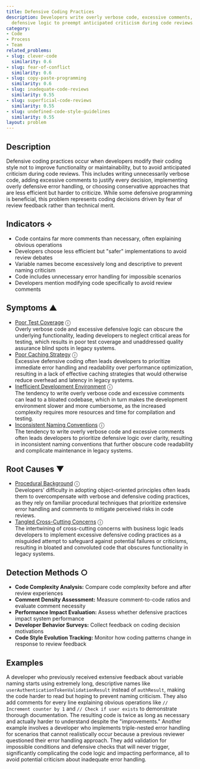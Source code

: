 ```yaml
---
title: Defensive Coding Practices
description: Developers write overly verbose code, excessive comments, or unnecessary
  defensive logic to preempt anticipated criticism during code reviews.
category:
- Code
- Process
- Team
related_problems:
- slug: clever-code
  similarity: 0.6
- slug: fear-of-conflict
  similarity: 0.6
- slug: copy-paste-programming
  similarity: 0.6
- slug: inadequate-code-reviews
  similarity: 0.55
- slug: superficial-code-reviews
  similarity: 0.55
- slug: undefined-code-style-guidelines
  similarity: 0.55
layout: problem
---
```


## Description

Defensive coding practices occur when developers modify their coding style not to improve functionality or maintainability, but to avoid anticipated criticism during code reviews. This includes writing unnecessarily verbose code, adding excessive comments to justify every decision, implementing overly defensive error handling, or choosing conservative approaches that are less efficient but harder to criticize. While some defensive programming is beneficial, this problem represents coding decisions driven by fear of review feedback rather than technical merit.


## Indicators ⟡

- Code contains far more comments than necessary, often explaining obvious operations
- Developers choose less efficient but "safer" implementations to avoid review debates
- Variable names become excessively long and descriptive to prevent naming criticism
- Code includes unnecessary error handling for impossible scenarios
- Developers mention modifying code specifically to avoid review comments


## Symptoms ▲

- [Poor Test Coverage](poor-test-coverage.md) <span class="info-tooltip" title="Confidence: 0.396, Strength: 0.634">ⓘ</span>
<br/>  Overly verbose code and excessive defensive logic can obscure the underlying functionality, leading developers to neglect critical areas for testing, which results in poor test coverage and unaddressed quality assurance blind spots in legacy systems.
- [Poor Caching Strategy](poor-caching-strategy.md) <span class="info-tooltip" title="Confidence: 0.348, Strength: 0.669">ⓘ</span>
<br/>  Excessive defensive coding often leads developers to prioritize immediate error handling and readability over performance optimization, resulting in a lack of effective caching strategies that would otherwise reduce overhead and latency in legacy systems.
- [Inefficient Development Environment](inefficient-development-environment.md) <span class="info-tooltip" title="Confidence: 0.316, Strength: 0.613">ⓘ</span>
<br/>  The tendency to write overly verbose code and excessive comments can lead to a bloated codebase, which in turn makes the development environment slower and more cumbersome, as the increased complexity requires more resources and time for compilation and testing.
- [Inconsistent Naming Conventions](inconsistent-naming-conventions.md) <span class="info-tooltip" title="Confidence: 0.313, Strength: 0.571">ⓘ</span>
<br/>  The tendency to write overly verbose code and excessive comments often leads developers to prioritize defensive logic over clarity, resulting in inconsistent naming conventions that further obscure code readability and complicate maintenance in legacy systems.

## Root Causes ▼

- [Procedural Background](procedural-background.md) <span class="info-tooltip" title="Confidence: 0.347, Strength: 0.903">ⓘ</span>
<br/>  Developers' difficulty in adopting object-oriented principles often leads them to overcompensate with verbose and defensive coding practices, as they rely on familiar procedural techniques that prioritize extensive error handling and comments to mitigate perceived risks in code reviews.
- [Tangled Cross-Cutting Concerns](tangled-cross-cutting-concerns.md) <span class="info-tooltip" title="Confidence: 0.346, Strength: 0.823">ⓘ</span>
<br/>  The intertwining of cross-cutting concerns with business logic leads developers to implement excessive defensive coding practices as a misguided attempt to safeguard against potential failures or criticisms, resulting in bloated and convoluted code that obscures functionality in legacy systems.

## Detection Methods ○

- **Code Complexity Analysis:** Compare code complexity before and after review experiences
- **Comment Density Assessment:** Measure comment-to-code ratios and evaluate comment necessity
- **Performance Impact Evaluation:** Assess whether defensive practices impact system performance
- **Developer Behavior Surveys:** Collect feedback on coding decision motivations
- **Code Style Evolution Tracking:** Monitor how coding patterns change in response to review feedback


## Examples

A developer who previously received extensive feedback about variable naming starts using extremely long, descriptive names like `userAuthenticationTokenValidationResult` instead of `authResult`, making the code harder to read but hoping to prevent naming criticism. They also add comments for every line explaining obvious operations like `// Increment counter by 1` and `// Check if user exists` to demonstrate thorough documentation. The resulting code is twice as long as necessary and actually harder to understand despite the "improvements." Another example involves a developer who implements triple-nested error handling for scenarios that cannot realistically occur because a previous reviewer questioned their error handling approach. They add validation for impossible conditions and defensive checks that will never trigger, significantly complicating the code logic and impacting performance, all to avoid potential criticism about inadequate error handling.
